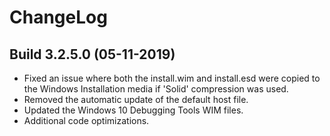# ChangeLog #

## Build 3.2.5.0 (05-11-2019) ##

- Fixed an issue where both the install.wim and install.esd were copied to the Windows Installation media if 'Solid' compression was used.
- Removed the automatic update of the default host file.
- Updated the Windows 10 Debugging Tools WIM files.
- Additional code optimizations.
